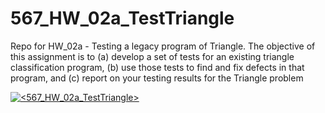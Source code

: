 # 567_HW_02a_TestTriangle

Repo for HW_02a - Testing a legacy program of Triangle.
The objective of this assignment is to 
(a) develop a set of tests for an existing triangle classification program, 
(b) use those tests to find and fix defects in that program, and 
(c) report on your testing results for the Triangle problem

[![<567_HW_02a_TestTriangle>](https://circleci.com/gh/<rpalival>/<567_HW_02a_TestTriangle>.svg?style=svg&circle-token=<fab963459f0aceb183b3920fff6c29440fe0f8c9>)](https://app.circleci.com/pipelines/github/<rpalival>/<567_HW_02a_TestTriangle>?branch=main&filter=all)

